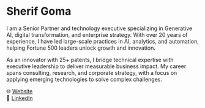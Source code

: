 # Sherif Goma

I am a Senior Partner and technology executive specializing in Generative AI, digital transformation, and enterprise strategy. With over 20 years of experience, I have led large-scale practices in AI, analytics, and automation, helping Fortune 500 leaders unlock growth and innovation.  

As an innovator with 25+ patents, I bridge technical expertise with executive leadership to deliver measurable business impact. My career spans consulting, research, and corporate strategy, with a focus on applying emerging technologies to solve complex challenges.  

🌐 [Website](https://sherifgoma.com)  
🔗 [LinkedIn](https://www.linkedin.com/in/sherifgoma)  
